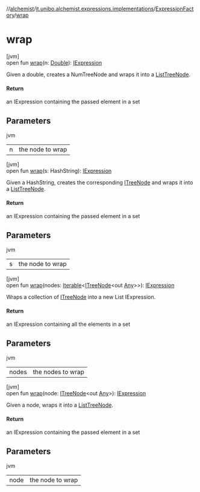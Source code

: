 //[alchemist](../../../index.md)/[it.unibo.alchemist.expressions.implementations](../index.md)/[ExpressionFactory](index.md)/[wrap](wrap.md)

# wrap

[jvm]\
open fun [wrap](wrap.md)(n: [Double](https://kotlinlang.org/api/latest/jvm/stdlib/kotlin/-double/index.html)): [IExpression](../../it.unibo.alchemist.expressions.interfaces/-i-expression/index.md)

Given a double, creates a NumTreeNode and wraps it into a [ListTreeNode](../-list-tree-node/index.md).

#### Return

an IExpression containing the passed element in a set

## Parameters

jvm

| | |
|---|---|
| n | the node to wrap |

[jvm]\
open fun [wrap](wrap.md)(s: HashString): [IExpression](../../it.unibo.alchemist.expressions.interfaces/-i-expression/index.md)

Given a HashString, creates the corresponding [ITreeNode](../../it.unibo.alchemist.expressions.interfaces/-i-tree-node/index.md) and wraps it into a [ListTreeNode](../-list-tree-node/index.md).

#### Return

an IExpression containing the passed element in a set

## Parameters

jvm

| | |
|---|---|
| s | the node to wrap |

[jvm]\
open fun [wrap](wrap.md)(nodes: [Iterable](https://docs.oracle.com/javase/8/docs/api/java/lang/Iterable.html)<[ITreeNode](../../it.unibo.alchemist.expressions.interfaces/-i-tree-node/index.md)<out [Any](https://kotlinlang.org/api/latest/jvm/stdlib/kotlin/-any/index.html)>>): [IExpression](../../it.unibo.alchemist.expressions.interfaces/-i-expression/index.md)

Wraps a collection of [ITreeNode](../../it.unibo.alchemist.expressions.interfaces/-i-tree-node/index.md) into a new List IExpression.

#### Return

an IExpression containing all the elements in a set

## Parameters

jvm

| | |
|---|---|
| nodes | the nodes to wrap |

[jvm]\
open fun [wrap](wrap.md)(node: [ITreeNode](../../it.unibo.alchemist.expressions.interfaces/-i-tree-node/index.md)<out [Any](https://kotlinlang.org/api/latest/jvm/stdlib/kotlin/-any/index.html)>): [IExpression](../../it.unibo.alchemist.expressions.interfaces/-i-expression/index.md)

Given a node, wraps it into a [ListTreeNode](../-list-tree-node/index.md).

#### Return

an IExpression containing the passed element in a set

## Parameters

jvm

| | |
|---|---|
| node | the node to wrap |
